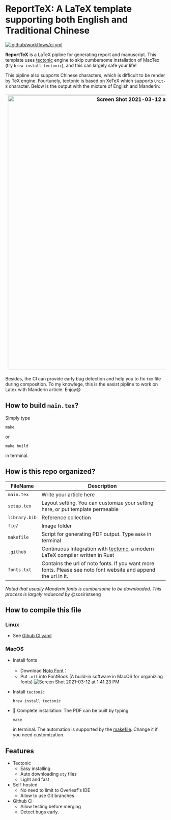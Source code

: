 # ReportTeX: A LaTeX template supporting both English and Traditional Chinese

[![.github/workflows/ci.yml](https://github.com/stevengogogo/ReportTex/actions/workflows/ci.yml/badge.svg?branch=main)](https://github.com/stevengogogo/ReportTex/actions/workflows/ci.yml)


**ReportTeX** is a LaTeX pipline for generating report and manuscript. This template uses [tectonic](https://github.com/tectonic-typesetting/tectonic) engine to skip cumbersome installation of MacTex (try `brew install tectonic`), and this can largely safe your life! 

This pipline also supports Chinese characters, which is difficult to be render by TeX engine. Fourtunely, tectonic is based on XeTeX which supports `Unit-8` character. Below is the output with the mixture of English and Manderin:

|<img width="859" alt="Screen Shot 2021-03-12 at 6 50 57 PM" src="https://user-images.githubusercontent.com/29009898/110930292-e3190200-8363-11eb-9f15-2c4f47b68371.png">|<img width="860" alt="Screen Shot 2021-03-12 at 6 51 45 PM" src="https://user-images.githubusercontent.com/29009898/110930386-017efd80-8364-11eb-902d-e82908c36310.png">|
|---|---|

Besides, the CI can provide early bug detection and help you to fix `tex` file during composition. To my knowlege, this is the easist pipline to work on Latex with Manderin article. Enjoy😄

## How to build `main.tex`?

Simply type 

```
make
```

or

```
make build
```

in terminal.

## How is this repo organized?


|FileName|Description|
|---|---|
|`main.tex`|Write your article here|
|`setup.tex`|Layout setting. You can customize your setting here, or put template permeable|
|`library.bib`|Reference collection|
|`fig/`|Image folder|
|`makefile`|Script for generating PDF output. Type `make` in terminal|
|`.github`|Continuous Integration with [tectonic](https://github.com/tectonic-typesetting/tectonic), a modern LaTeX compiler written in Rust|
|`fonts.txt`|Contains the url of noto fonts. If you want more fonts. Please see noto font website and append the url in it.|

*Noted that usually Manderin fonts is cumbersome to be downloaded. This process is largely redueced by*  @sosiristseng

## How to compile this file 

### Linux

- See [Gihub CI yaml](.github/workflows/ci.yml)

### MacOS

- Install fonts
     - Download [Noto Font](https://www.google.com/get/noto/#sans-hant)：
     -  Put `.otf` into FontBook (A build-in software in MacOS for organizing fonts)
     ![Screen Shot 2021-03-12 at 1.41.23 PM](https://i.imgur.com/WqanmTB.jpg)
- Install `tectonic`
  ```bash
  brew install tectonic
  ```

- 🎉 Complete installation: 
     The PDF can be built by typing 
     ```
     make
     ```
     in terminal. The automation is supported by the [makefile](makefile). Change it if you need customization.



## Features

- Tectonic
     - Easy installing
     - Auto downloading `sty` files
     - Light and fast
- Self-hosted
     - No need to limit to Overleaf's IDE 
     - Allow to use Git branches
- Github CI
     - Allow testing before merging
     - Detect bugs early.
